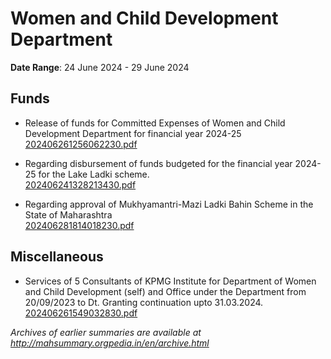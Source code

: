 # Women and Child Development Department

**Date Range**: 24 June 2024 - 29 June 2024


## Funds
- Release of funds for Committed Expenses of Women and Child Development   Department for financial year 2024-25\
  [202406261256062230.pdf](https://gr.maharashtra.gov.in/Site/Upload/Government%20Resolutions/English/202406261256062230.pdf)

- Regarding disbursement of funds budgeted for the financial year 2024-25 for the Lake Ladki scheme.\
  [202406241328213430.pdf](https://gr.maharashtra.gov.in/Site/Upload/Government%20Resolutions/English/202406241328213430.pdf)

- Regarding approval of Mukhyamantri-Mazi Ladki Bahin Scheme in the State of Maharashtra\
  [202406281814018230.pdf](https://gr.maharashtra.gov.in/Site/Upload/Government%20Resolutions/English/202406281814018230.pdf)

## Miscellaneous
- Services of 5 Consultants of KPMG Institute for Department of Women and Child Development (self) and Office under the Department from 20/09/2023 to Dt. Granting continuation upto 31.03.2024.\
  [202406261549032830.pdf](https://gr.maharashtra.gov.in/Site/Upload/Government%20Resolutions/English/202406261549032830.pdf)


*Archives of earlier summaries are available at http://mahsummary.orgpedia.in/en/archive.html*